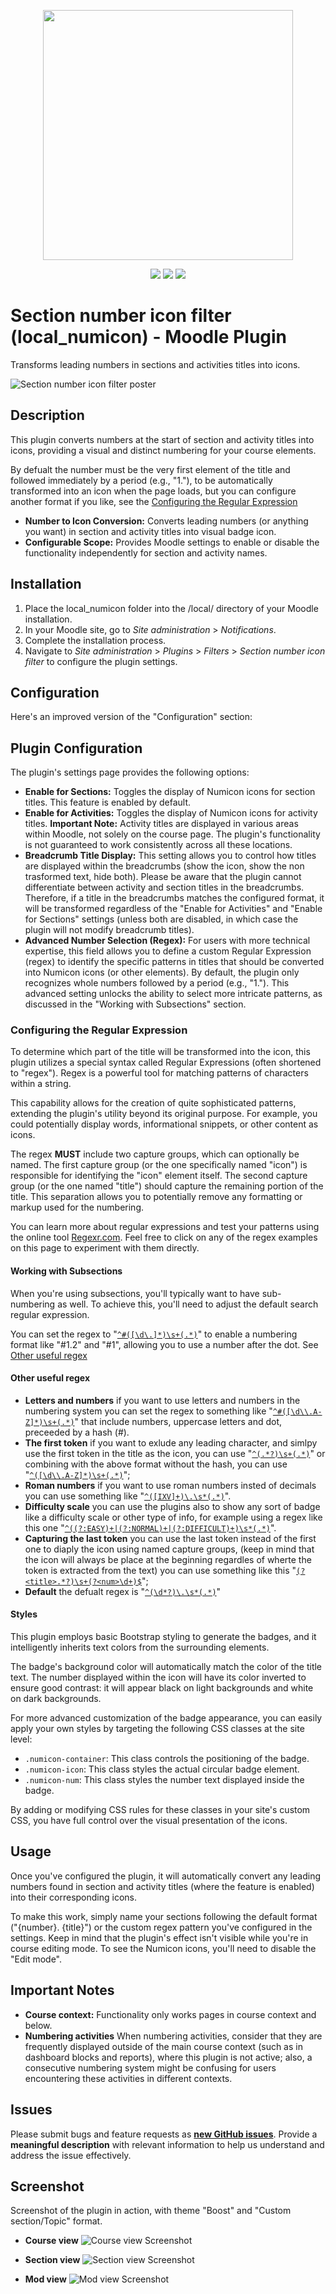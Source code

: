 <!-- markdownlint-disable MD041 -->
<p align="center">
    <img width="400px" height=auto src="https://tuchsoft.com/assets/images/logo-dark.webp?" />
</p>

<p align="center">
    <a href="https://twitter.com/tuchsoft"><img src="https://badgen.net/badge/twitter/@tuchsoft/?icon&label" /></a>
    <a href="https://tuchsoft.com"><img src="https://badgen.net/badge/icon/tuchsoft.com/?icon=chrome&label" /></a>
<a href="https://github.com/tuchsoft/"><img src="https://badgen.net/static/GitHub/Tuchsoft/?icon=github&label" /></a>
    
    
</p>

# **Section number icon filter (local\_numicon) \- Moodle Plugin**
Transforms leading numbers in sections and activities titles into icons.

![Section number icon filter poster](https://raw.githubusercontent.com/TuchSoft/moodle-local_numicon/refs/heads/main/.moodle_plugin/tuchsoft_local_numicon_poster.png)


## **Description**
This plugin converts numbers at the start of section and activity titles into icons, providing a visual and distinct numbering for your course elements.

By defualt the number must be the very first element of the title and followed immediately by a period (e.g., "1."), to be automatically transformed into an icon when the page loads, but you can configure another format if you like, see the [Configuring the Regular Expression](#configuring-the-regular-expression)

* **Number to Icon Conversion:** Converts leading numbers (or anything you want) in section and activity titles into visual badge icon.
* **Configurable Scope:** Provides Moodle settings to enable or disable the functionality independently for section and activity names.


## **Installation**

1. Place the local\_numicon folder into the /local/ directory of your Moodle installation.
2. In your Moodle site, go to *Site administration* \> *Notifications*.
3. Complete the installation process.
4. Navigate to *Site administration* \> *Plugins* \> *Filters* \> *Section number icon filter* to configure the plugin settings.


## **Configuration**
Here's an improved version of the "Configuration" section:

## **Plugin Configuration**
The plugin's settings page provides the following options:

* **Enable for Sections:** Toggles the display of Numicon icons for section titles. This feature is enabled by default.
* **Enable for Activities:** Toggles the display of Numicon icons for activity titles. **Important Note:** Activity titles are displayed in various areas within Moodle, not solely on the course page. The plugin's functionality is not guaranteed to work consistently across all these locations.
* **Breadcrumb Title Display:** This setting allows you to control how titles are displayed within the breadcrumbs (show the icon, show the non trasformed text, hide both). Please be aware that the plugin cannot differentiate between activity and section titles in the breadcrumbs. Therefore, if a title in the breadcrumbs matches the configured format, it will be transformed regardless of the "Enable for Activities" and "Enable for Sections" settings (unless both are disabled, in which case the plugin will not modify breadcrumb titles).
* **Advanced Number Selection (Regex):** For users with more technical expertise, this field allows you to define a custom Regular Expression (regex) to identify the specific patterns in titles that should be converted into Numicon icons (or other elements). By default, the plugin only recognizes whole numbers followed by a period (e.g., "1."). This advanced setting unlocks the ability to select more intricate patterns, as discussed in the "Working with Subsections" section.


### **Configuring the Regular Expression**

To determine which part of the title will be transformed into the icon, this plugin utilizes a special syntax called Regular Expressions (often shortened to "regex"). Regex is a powerful tool for matching patterns of characters within a string.

This capability allows for the creation of quite sophisticated patterns, extending the plugin's utility beyond its original purpose. For example, you could potentially display words, informational snippets, or other content as icons.

The regex **MUST** include two capture groups, which can optionally be named. The first capture group (or the one specifically named "icon") is responsible for identifying the "icon" element itself. The second capture group (or the one named "title") should capture the remaining portion of the title. This separation allows you to potentially remove any formatting or markup used for the numbering.

You can learn more about regular expressions and test your patterns using the online tool [Regexr.com](https://regexr.com/). Feel free to click on any of the regex examples on this page to experiment with them directly.


#### **Working with Subsections**
When you're using subsections, you'll typically want to have sub-numbering as well. To achieve this, you'll need to adjust the default search regular expression.

You can set the regex to "[`^#([\d\.]*)\s+(.*)`](https://regexr.com/?engine=javascript&tool=details&expression=%2F%5E%23%28%5B%5Cd%5C.%5D%2A%29%5Cs%2B%28.%2A%29%2Fgm&text=%231.2%20Section%20title%0A%231.2.3.4%20Section%20title)" to enable a numbering format like "#1.2" and "#1", allowing you to use a number after the dot.
See [Other useful regex](other_useful_regex)


#### **Other useful regex**

* **Letters and numbers** if you want to use letters and numbers in the numbering system you can set the regex to something like "[`^#([\d\\.A-Z]*)\s+(.*)`](https://regexr.com/?engine=javascript&tool=details&expression=%2F%5E%23%28%5B%5Cd%5C%5C.A-Z%5D%2A%29%5Cs%2B%28.%2A%29%2Fgm&text=%23A.1.2%20Section%20title%0A%231.2.A.1%20Section%20title)" that include numbers, uppercase letters and dot, preceeded by a hash (#). 
* **The first token** if you want to exlude any leading character, and simlpy use the first token in the title as the icon, you can use "[`^(.*?)\s+(.*)`](https://regexr.com/?engine=javascript&tool=details&expression=%2F%5E%28.%2A%3F%29%5Cs%2B%28.%2A%29%2Fgm&text=WHATEVER%20Section%20title%0A%241%20Section%20title)" or combining with the above format without the hash, you can use "[`^([\d\\.A-Z]*)\s+(.*)`](https://regexr.com/?engine=javascript&tool=details&expression=%2F%5E%28%5B%5Cd%5C%5C.A-Z%5D%2A%29%5Cs%2B%28.%2A%29%2Fgm&text=A.1.2%20Section%20title%0A1.2.A.1%20Section%20title)"; 
* **Roman numbers** if you want to use roman numbers insted of decimals you can use something like "[`^([IXV]+)\.\s*(.*)`](https://regexr.com/?engine=javascript&tool=details&expression=%2F%5E%28%5BIXV%5D%2B%29%5C.%5Cs%2A%28.%2A%29%2Fgm&text=IX.%20Section%20title%0AXVVI.%20Section%20title)".
* **Difficulty scale** you can use the plugins also to show any sort of badge like a difficulty scale or other type of info, for example using a regex like this one "[`^((?:EASY)+|(?:NORMAL)+|(?:DIFFICULT)+)\s*(.*)`](https://regexr.com/?engine=javascript&tool=details&expression=%2F%5E%28%28%3F%3AEASY%29%2B%7C%28%3F%3ANORMAL%29%2B%7C%28%3F%3ADIFFICULT%29%2B%29%5Cs%2A%28.%2A%29%2Fgm&text=DIFFICULT%20Section%20title%0AEASY%20Section%20title)".
* **Capturing the last token** you can use the last token instead of the first one to diaply the icon using named capture groups, (keep in mind that the icon will always be place at the beginning regardles of wherte the token is extracted from the text) you can use something like this "[`(?<title>.*?)\s+(?<num>\d+)$`](https://regexr.com/?engine=javascript&tool=details&expression=%2F%28%3F%3Ctitle%3E.%2A%3F%29%5Cs%2B%28%3F%3Cnum%3E%5Cd%2B%29%24%2Fgm&text=Section%201%0ASection%20418%0A)";
* **Default** the defualt regex is "[`^(\d*?)\.\s*(.*)`](https://regexr.com/?engine=javascript&tool=details&expression=%2F%5E%28%5Cd%2A%3F%29%5C.%5Cs%2A%28.%2A%29%2Fgm&text=1.%20Section%20title%0A10.%20Section%20title)"


#### **Styles**
This plugin employs basic Bootstrap styling to generate the badges, and it intelligently inherits text colors from the surrounding elements.

The badge's background color will automatically match the color of the title text. The number displayed within the icon will have its color inverted to ensure good contrast: it will appear black on light backgrounds and white on dark backgrounds.

For more advanced customization of the badge appearance, you can easily apply your own styles by targeting the following CSS classes at the site level:

* `.numicon-container`: This class controls the positioning of the badge.
* `.numicon-icon`: This class styles the actual circular badge element.
* `.numicon-num`: This class styles the number text displayed inside the badge.

By adding or modifying CSS rules for these classes in your site's custom CSS, you have full control over the visual presentation of the icons.


## **Usage**
Once you've configured the plugin, it will automatically convert any leading numbers found in section and activity titles (where the feature is enabled) into their corresponding icons.

To make this work, simply name your sections following the default format ("{number}. {title}") or the custom regex pattern you've configured in the settings.
Keep in mind that the plugin's effect isn't visible while you're in course editing mode. To see the Numicon icons, you'll need to disable the "Edit mode".


## **Important Notes**
* **Course context:** Functionality only works pages in course context and below.
* **Numbering activities** When numbering activities, consider that they are frequently displayed outside of the main course context (such as in dashboard blocks and reports), where this plugin is not active; also, a consecutive numbering system might be confusing for users encountering these activities in different contexts.


## Issues
Please submit bugs and feature requests as **[new GitHub issues](https://github.com/tuchsoft/moodle-local_numicon/issues/new)**. 
Provide a **meaningful description** with relevant information to help us understand and address the issue effectively.


## Screenshot
Screenshot of the plugin in action, with theme "Boost" and "Custom section/Topic" format.

* **Course view** ![Course view Screenshot](https://raw.githubusercontent.com/TuchSoft/moodle-local_numicon/refs/heads/main/.moodle_plugin/screenshot/tuchsoft_local_numicon_screenshot_course_view.png)


* **Section view** ![Section view Screenshot](https://raw.githubusercontent.com/TuchSoft/moodle-local_numicon/refs/heads/main/.moodle_plugin/screenshot/tuchsoft_local_numicon_screenshot_section_view.png)


* **Mod view** ![Mod view Screenshot](https://raw.githubusercontent.com/TuchSoft/moodle-local_numicon/refs/heads/main/.moodle_plugin/screenshot/tuchsoft_local_numicon_screenshot_mod_view.png)
